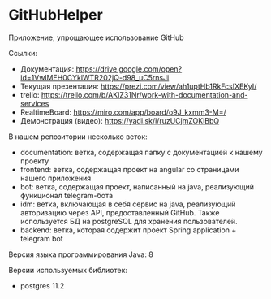 # GitHubHelper
Приложение, упрощающее использование GitHub

Cсылки:
- Документация: https://drive.google.com/open?id=1VwlMEH0CYklWTR202jQ-d98_uC5rnsJi
- Текущая презентация: https://prezi.com/view/ah1uptHb1RkFcsIXEKyI/
- trello: https://trello.com/b/AKIZ31Nr/work-with-documentation-and-services
- RealtimeBoard: https://miro.com/app/board/o9J_kxmm3-M=/
- Демонстрация (видео): https://yadi.sk/i/ruzUCjmZOKlBbQ

В нашем репозитории несколько веток:
- documentation: ветка, содержащая папку с документацией к нашему проекту
- frontend: ветка, содержащая проект на angular со страницами нашего приложения
- bot: ветка, содержащая проект, написанный на java, реализующий функционал telegram-бота
- idm: ветка, включающая в себя сервис на java, реализующий авторизацию через API, предоставленный GitHub. Также используется БД на postgreSQL для хранения пользователей.
- backend: ветка, которая содержит проект Spring application + telegram bot

Версия языка программирования Java: 8

Версии используемых библиотек:
- postgres 11.2

